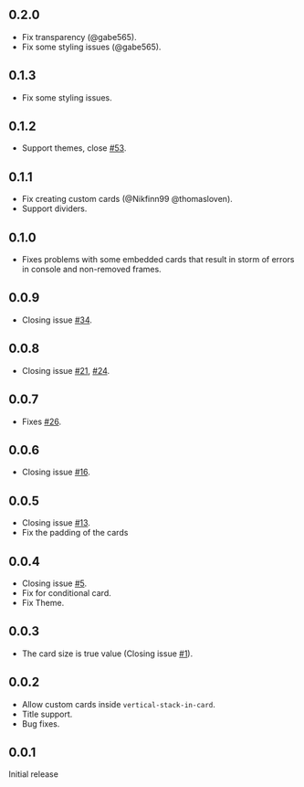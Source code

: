 ## 0.2.0
- Fix transparency (@gabe565).
- Fix some styling issues (@gabe565).

## 0.1.3
- Fix some styling issues.

## 0.1.2
- Support themes, close [#53](https://github.com/custom-cards/vertical-stack-in-card/issues/53).

## 0.1.1
- Fix creating custom cards (@Nikfinn99 @thomasloven).
- Support dividers.

## 0.1.0
- Fixes problems with some embedded cards that result in storm of errors in console and non-removed frames.

## 0.0.9
- Closing issue [#34](https://github.com/custom-cards/vertical-stack-in-card/issues/34).

## 0.0.8
- Closing issue [#21](https://github.com/custom-cards/vertical-stack-in-card/issues/21), [#24](https://github.com/custom-cards/vertical-stack-in-card/issues/24).

## 0.0.7
- Fixes [#26](https://github.com/custom-cards/vertical-stack-in-card/issues/26).

## 0.0.6
- Closing issue [#16](https://github.com/custom-cards/vertical-stack-in-card/issues/16).

## 0.0.5
- Closing issue [#13](https://github.com/custom-cards/vertical-stack-in-card/issues/13).
- Fix the padding of the cards

## 0.0.4
- Closing issue [#5](https://github.com/custom-cards/vertical-stack-in-card/issues/5).
- Fix for conditional card.
- Fix Theme.
 
## 0.0.3
- The card size is true value
 (Closing issue [#1](https://github.com/custom-cards/vertical-stack-in-card/issues/1)).

## 0.0.2
- Allow custom cards inside `vertical-stack-in-card`.
- Title support.
- Bug fixes.

## 0.0.1
Initial release
